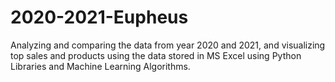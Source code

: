# 2020-2021-Eupheus
Analyzing and comparing the data from year 2020 and 2021, and visualizing top sales and products using the data stored in MS Excel 
using Python Libraries and Machine Learning Algorithms.
